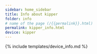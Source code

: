 ```yaml
---
sidebar: home_sidebar
title: Info about kipper
folder: info
# name of the page (/{{permalink}}.html)
permalink: kipper_info.html
device: kipper
---
```

{% include templates/device_info.md %}
